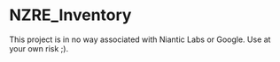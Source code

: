 NZRE_Inventory
==============
This project is in no way associated with Niantic Labs or Google.
Use at your own risk ;).
